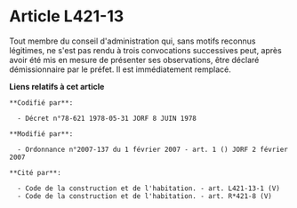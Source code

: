 # Article L421-13

Tout membre du conseil d'administration qui, sans motifs reconnus légitimes, ne s'est pas rendu à trois convocations
successives peut, après avoir été mis en mesure de présenter ses observations, être déclaré démissionnaire par le préfet. Il
est immédiatement remplacé.

**Liens relatifs à cet article**

	**Codifié par**:

	  - Décret n°78-621 1978-05-31 JORF 8 JUIN 1978

	**Modifié par**:

	  - Ordonnance n°2007-137 du 1 février 2007 - art. 1 () JORF 2 février 2007

	**Cité par**:

	  - Code de la construction et de l'habitation. - art. L421-13-1 (V)
	  - Code de la construction et de l'habitation. - art. R*421-8 (V)
